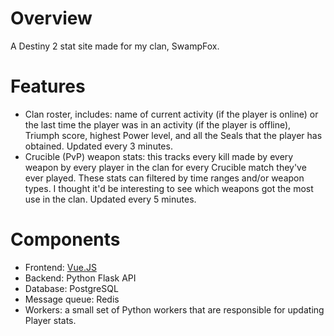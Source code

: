 # Overview

A Destiny 2 stat site made for my clan, SwampFox.

# Features
* Clan roster, includes: name of current activity (if the player is online) or the last time the player was in an activity (if the player is offline), Triumph score, highest Power level, and all the Seals that the player has obtained. Updated every 3 minutes.
* Crucible (PvP) weapon stats: this tracks every kill made by every weapon by every player in the clan for every Crucible match they've ever played. These stats can filtered by time ranges and/or weapon types. I thought it'd be interesting to see which weapons got the most use in the clan. Updated every 5 minutes.

# Components

* Frontend: [Vue.JS](https://vuejs.org/)
* Backend: Python Flask API
* Database: PostgreSQL
* Message queue: Redis
* Workers: a small set of Python workers that are responsible for updating Player stats.
